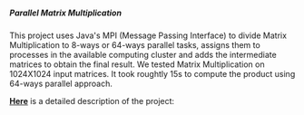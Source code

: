 <h5> Parallel Matrix Multiplication </h5>


This project uses Java's MPI (Message Passing Interface) to divide Matrix Multiplication to 8-ways or 64-ways parallel tasks, assigns them to processes in the available computing cluster and adds the intermediate matrices to obtain the final result. We tested Matrix Multiplication on 1024X1024 input matrices. It took roughtly 15s to compute the product using 64-ways parallel approach. 

<strong> [Here](https://drive.google.com/file/d/0B4sGVyu6sSOlanVuRFhfM1lwSTQ/view?usp=sharing)</strong> is a detailed description of the project: 

